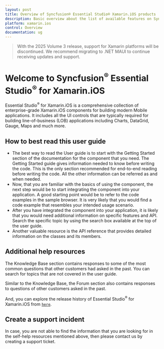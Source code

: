 ```yaml
---
layout: post
title: Overview of Syncfusion® Essential Studio® Xamarin.iOS products
description: Basic overview about the list of available features on Syncfusion® Xamarin.iOS  components and steps to use the guide.
platform: xamarin.ios
control: Overview
documentation: ug
---
```


> With the 2025 Volume 3 release, support for Xamarin platforms will be discontinued. We recommend migrating to .NET MAUI to continue receiving updates and support.

# Welcome to Syncfusion<sup>®</sup> Essential Studio<sup>®</sup> for Xamarin.iOS

Essential Studio<sup>®</sup> for Xamarin.iOS is a comprehensive collection of enterprise-grade Xamarin.iOS components for building modern Mobile applications. It includes all the UI controls that are typically required for building line-of-business (LOB) applications including Charts, DataGrid, Gauge, Maps and much more.

## How to best read this user guide

* The best way to read the User guide is to start with the Getting Started section of the documentation for the component that you need. The Getting Started guide gives information needed to know before writing the code. This is the only section recommended for end-to-end reading before writing the code. All the other information can be referred as and when needed.
* Now, that you are familiar with the basics of using the component, the next step would be to start integrating the component into your application. A good starting point would be to refer to the code examples in the sample browser. It is very likely that you would find a code example that resembles your intended usage scenario.
* After you have integrated the component into your application, it is likely that you would need additional information on specific features and API. Search the specific topic by using the search box available at the top of the user guide.
* Another valuable resource is the API reference that provides detailed information on the classes and its members.

## Additional help resources 

The Knowledge Base section contains responses to some of the most common questions that other customers had asked in the past. You can search for topics that are not covered in the user guide.

Similar to the Knowledge Base, the Forum section also contains responses to questions of other customers asked in the past.

And, you can explore the release history of Essential Studio<sup>®</sup> for Xamarin.iOS from  [`here`](https://www.syncfusion.com/products/release-history/estudio/xamarin-ios).

## Create a support incident

In case, you are not able to find the information that you are looking for in the self-help resources mentioned above, then please contact us by creating a support ticket.